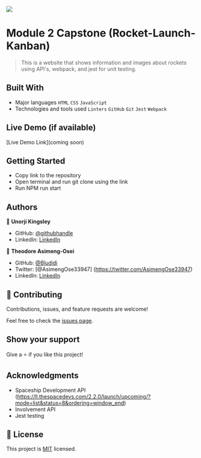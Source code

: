 ![](https://img.shields.io/badge/Microverse-blueviolet)

# Module 2 Capstone (Rocket-Launch- Kanban)

> This is a website that shows information and images about rockets using API's, webpack, and jest for unit testing.

## Built With

- Major languages `HTML` `CSS` `JavaScript`
- Technologies and tools used `Linters` `GitHub` `Git` `Jest` `Webpack`

## Live Demo (if available)

[Live Demo Link](coming soon)

## Getting Started

- Copy link to the repository
- Open terminal and run git clone using the link
- Run NPM run start

## Authors

👤 **Unorji Kingsley**

- GitHub: [@githubhandle](https://github.com/unorjikingsley)
- LinkedIn: [LinkedIn](www.linkedin.com/in/unorjikingsley)

👤 **Theodore Asimeng-Osei**

- GitHub: [@Bludidi](https://github.com/Theodoraldo)
- Twitter: [@AsimengOse33947] (https://twitter.com/AsimengOse33947)
- LinkedIn: [LinkedIn](https://www.linkedin.com/in/theodore-asimeng-osei-80075125b/)

## 🤝 Contributing

Contributions, issues, and feature requests are welcome!

Feel free to check the [issues page](../../issues/).

## Show your support

Give a ⭐️ if you like this project!

## Acknowledgments

- Spaceship Development API (https://ll.thespacedevs.com/2.2.0/launch/upcoming/?mode=list&status=8&ordering=window_end)
- Involvement API
- Jest testing

## 📝 License

This project is [MIT](https://choosealicense.com/licenses/mit/) licensed.

